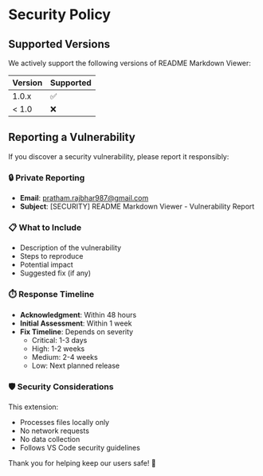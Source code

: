 # Security Policy

## Supported Versions

We actively support the following versions of README Markdown Viewer:

| Version | Supported          |
| ------- | ------------------ |
| 1.0.x   | :white_check_mark: |
| < 1.0   | :x:                |

## Reporting a Vulnerability

If you discover a security vulnerability, please report it responsibly:

### 🔒 Private Reporting
- **Email**: pratham.rajbhar987@gmail.com
- **Subject**: [SECURITY] README Markdown Viewer - Vulnerability Report

### 📋 What to Include
- Description of the vulnerability
- Steps to reproduce
- Potential impact
- Suggested fix (if any)

### ⏱️ Response Timeline
- **Acknowledgment**: Within 48 hours
- **Initial Assessment**: Within 1 week
- **Fix Timeline**: Depends on severity
  - Critical: 1-3 days
  - High: 1-2 weeks
  - Medium: 2-4 weeks
  - Low: Next planned release

### 🛡️ Security Considerations
This extension:
- Processes files locally only
- No network requests
- No data collection
- Follows VS Code security guidelines

Thank you for helping keep our users safe! 🙏
